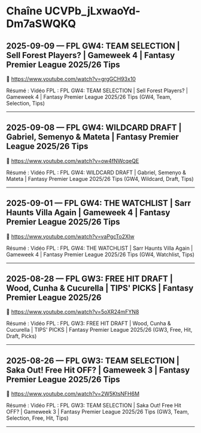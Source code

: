 # Chaîne UCVPb_jLxwaoYd-Dm7aSWQKQ

## 2025-09-09 — FPL GW4: TEAM SELECTION | Sell Forest Players? | Gameweek 4 | Fantasy Premier League 2025/26 Tips
🔗 https://www.youtube.com/watch?v=grgGCH93x10

Résumé :
Vidéo FPL : FPL GW4: TEAM SELECTION | Sell Forest Players? | Gameweek 4 | Fantasy Premier League 2025/26 Tips (GW4, Team, Selection, Tips)

---

## 2025-09-08 — FPL GW4: WILDCARD DRAFT | Gabriel, Semenyo & Mateta | Fantasy Premier League 2025/26 Tips
🔗 https://www.youtube.com/watch?v=ow4fNWcqeQE

Résumé :
Vidéo FPL : FPL GW4: WILDCARD DRAFT | Gabriel, Semenyo & Mateta | Fantasy Premier League 2025/26 Tips (GW4, Wildcard, Draft, Tips)

---

## 2025-09-01 — FPL GW4: THE WATCHLIST | Sarr Haunts Villa Again | Gameweek 4 | Fantasy Premier League 2025/26 Tips
🔗 https://www.youtube.com/watch?v=vaPgcTo2XIw

Résumé :
Vidéo FPL : FPL GW4: THE WATCHLIST | Sarr Haunts Villa Again | Gameweek 4 | Fantasy Premier League 2025/26 Tips (GW4, Watchlist, Tips)

---

## 2025-08-28 — FPL GW3: FREE HIT DRAFT | Wood, Cunha & Cucurella | TIPS' PICKS | Fantasy Premier League 2025/26
🔗 https://www.youtube.com/watch?v=5oXR24mFYN8

Résumé :
Vidéo FPL : FPL GW3: FREE HIT DRAFT | Wood, Cunha & Cucurella | TIPS' PICKS | Fantasy Premier League 2025/26 (GW3, Free, Hit, Draft, Picks)

---

## 2025-08-26 — FPL GW3: TEAM SELECTION | Saka Out! Free Hit OFF? | Gameweek 3 | Fantasy Premier League 2025/26 Tips
🔗 https://www.youtube.com/watch?v=2W5KtsNFH6M

Résumé :
Vidéo FPL : FPL GW3: TEAM SELECTION | Saka Out! Free Hit OFF? | Gameweek 3 | Fantasy Premier League 2025/26 Tips (GW3, Team, Selection, Free, Hit, Tips)

---

